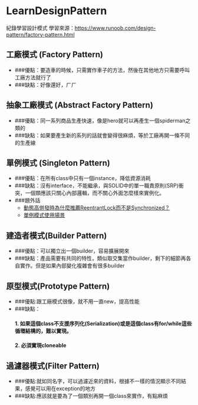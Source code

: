 # LearnDesignPattern
紀錄學習設計模式
學習來源：https://www.runoob.com/design-pattern/factory-pattern.html
## 工廠模式 (Factory Pattern)
* ###優點：要造車的時候，只需實作車子的方法，然後在其他地方只需要呼叫工廠方法就行了
* ###缺點：好像還好，ㄏㄏ

## 抽象工廠模式 (Abstract  Factory Pattern)
* ###優點：同一系列商品生產快速，像是hero就可以再產生一個spiderman之類的
* ###缺點：如果要產生新的系列的話就會變得很麻煩，等於工廠再開一條不同的生產線

## 單例模式 (Singleton Pattern)
* ###優點：在所有class中只有一個instance，降低資源消耗
* ###缺點：沒有interface，不能繼承，與SOLID中的單一職責原則(SRP)衝突，一個類應該只關心內部邏輯，而不關心外面怎麼樣來實例化。
* ###題外話
    * [動態高併發時為什麼推薦ReentrantLock而不是Synchronized？](https://www.mdeditor.tw/pl/g2QV/zh-tw)
    * [單例模式使用場景](https://blog.csdn.net/BlackPlus28/article/details/82794376)
  
## 建造者模式(Builder Pattern)
* ###優點：可以獨立出一個builder，容易擴展開來
* ###缺點：產品需要有共同的特性，類似取交集當作builder，剩下的細節再各自實作。但是如果內部變化複雜會有很多builder

## 原型模式(Prototype Pattern)
* ###優點:跟工廠模式很像，就不用一直new，提高性能
* ###缺點：
    #### 1. 如果這個class不支援序列化(Serialization)或是這個class有for/while這些循環結構的，難以實現。
    #### 2. 必須實現cloneable
## 過濾器模式(Filter Pattern)
* ###優點:就如同名字，可以過濾近來的資料，根據不一樣的情況顯示不同結果，感覺可以用在exception的地方
* ###缺點:應該就是要為了一個類別再開一個class來實作，有點麻煩